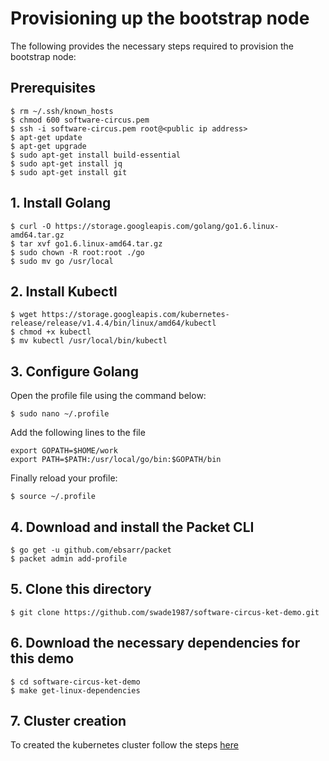 # Provisioning up the bootstrap node

The following provides the necessary steps required to provision the bootstrap node:

## Prerequisites

```
$ rm ~/.ssh/known_hosts
$ chmod 600 software-circus.pem
$ ssh -i software-circus.pem root@<public ip address>
$ apt-get update
$ apt-get upgrade
$ sudo apt-get install build-essential
$ sudo apt-get install jq
$ sudo apt-get install git
```

## 1. Install Golang

```
$ curl -O https://storage.googleapis.com/golang/go1.6.linux-amd64.tar.gz
$ tar xvf go1.6.linux-amd64.tar.gz
$ sudo chown -R root:root ./go
$ sudo mv go /usr/local
```

## 2. Install Kubectl

```
$ wget https://storage.googleapis.com/kubernetes-release/release/v1.4.4/bin/linux/amd64/kubectl
$ chmod +x kubectl
$ mv kubectl /usr/local/bin/kubectl
```

## 3. Configure Golang

Open the profile file using the command below:

```
$ sudo nano ~/.profile
```

Add the following lines to the file

```
export GOPATH=$HOME/work
export PATH=$PATH:/usr/local/go/bin:$GOPATH/bin
```

Finally reload your profile:

```
$ source ~/.profile
```

## 4. Download and install the Packet CLI

```
$ go get -u github.com/ebsarr/packet
$ packet admin add-profile
```

## 5. Clone this directory

```
$ git clone https://github.com/swade1987/software-circus-ket-demo.git
```

## 6. Download the necessary dependencies for this demo

```
$ cd software-circus-ket-demo
$ make get-linux-dependencies
```

## 7. Cluster creation

To created the kubernetes cluster follow the steps [here](cluster-creation.md)